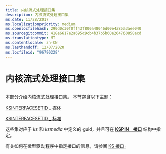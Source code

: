```yaml
---
title: 内核流式处理接口集
description: 内核流式处理接口集
ms.date: 11/28/2017
ms.localizationpriority: medium
ms.openlocfilehash: 290d0c30f0ff43f800a48046d00e4a85a3aee040
ms.sourcegitcommit: 418e6617e2a695c9cb4b37b5b60e264760858acd
ms.translationtype: MT
ms.contentlocale: zh-CN
ms.lasthandoff: 12/07/2020
ms.locfileid: "96790228"
---
```

# <a name="kernel-streaming-interface-sets"></a>内核流式处理接口集


## <span id="ddk_kernel_streaming_interface_sets_ks"></span><span id="DDK_KERNEL_STREAMING_INTERFACE_SETS_KS"></span>


本部分介绍内核流式处理接口集。 本节包含以下主题：

[KSINTERFACESETID \_ 媒体](ksinterfacesetid-media.md)

[KSINTERFACESETID \_ 标准](ksinterfacesetid-standard.md)

这些集对应于 *ks* 和 *ksmedia* 中定义的 guid，并且可在 [**KSPIN \_ 接口**](/previous-versions/ff563537(v=vs.85)) 结构中指定。

有关如何在微型驱动程序中指定接口的信息，请参阅 [KS 接口](./ks-interfaces.md)。

 

